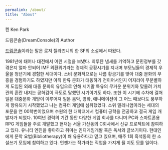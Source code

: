 ```yaml
---
permalink: /about/
title: "About"
---
```


켄 Ken Park

드림콘솔(DreamConsole)의 Author

[드림콘솔](http://www.technovelgy.com/ct/content.asp?Bnum=1877)이라는 말은 로저 젤라즈니의 한 SF의 소설에서 따왔다.

1981년에 태어나 대전에서 어린 시절을 보냈다. 최루탄 냄새를 기억하고 문민정부를 갓 겪은지 얼마 안되어 IMF 외환위기라는 경제적 공황시기를 지내며 부모님들의 경제적 우울을 청년기에 경험한 세대이다. 소비 문화적으로는 나름 황금기를 맞아 대중 문화의 부흥을 경험하기도 하였지만 아직 한류 문화가 태동하기 전이어서인지 어지러이 무분별하게 도입된 외래 대중 문화의 유입으로 인해 세기말 특유의 무거운 분위기와 맞물려 가치관의 혼란 내지는 공허감이 극도로 달했던 시기이기도 하다. 또한 이 시기에 수차에 걸쳐 일본 대중문화 개방이 이루어져 일본 음악, 영화, 애니메이션이 그 어느 때보다도 풍부하게 향유되기 시작했었고 나는 컴퓨터 게임에 심취했었다. 소위 밀레니엄이라는 세대의 포문을 연 00학번이었으며 수원의 한 대학교에서 컴퓨터 공학을 전공하고 결국 게임 개발자가 되었다. 10여년 경력의 기간 동안 다양한 게임 회사를 다니며 PC와 스마트폰용 RPG 게임들을 주로 개발했고 현재는 서울 가산동의 C회사에서 신규 프로젝트에 참여하고 있다. 유니티 엔진을 좋아하고 취미는 인디게임개발 혹은 독서와 글쓰기이다. 현대인에게 문학 요법(Bibliotherapy)이 꽤 유용하다고 믿고 있으며, 매주 1회 흑석동의 한 소설쓰기 모임에 참여하고 있다. 언젠가는 작가라는 직업을 가지게 될 지도 모를 일이다.
